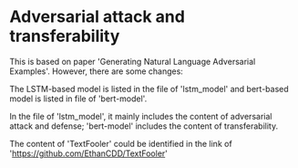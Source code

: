 # Adversarial attack and transferability
This is based on paper 'Generating Natural Language Adversarial Examples'. However, there are some changes:

The LSTM-based model is listed in the file of 'lstm_model' and bert-based model is listed in file of 'bert-model'.

In the file of 'lstm_model', it mainly includes the content of adversarial attack and defense; 'bert-model' includes the content of transferability.

The content of 'TextFooler' could be identified in the link of 'https://github.com/EthanCDD/TextFooler'
